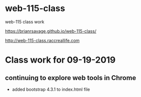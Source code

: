 # web-115-class
web-115 class work

https://brianrsavage.github.io/web-115-class/

http://web-115-class.raccreallife.com


# Class work for 09-19-2019
## continuing to explore web tools in Chrome
- added bootstrap 4.3.1 to index.html file
